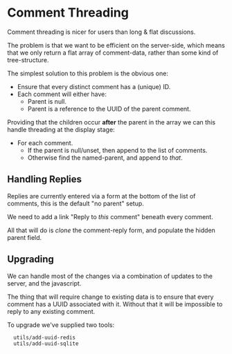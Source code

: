 Comment Threading
=================

Comment threading is nicer for users than long & flat discussions.

The problem is that we want to be efficient on the server-side, which
means that we only return a flat array of comment-data, rather than some
kind of tree-structure.

The simplest solution to this problem is the obvious one:

* Ensure that every distinct comment has a (unique) ID.
* Each comment will either have:
   * Parent is null.
   * Parent is a reference to the UUID of the parent comment.

Providing that the children occur __after__ the parent in the array
we can this handle threading at the display stage:

* For each comment.
    * If the parent is null/unset, then append to the list of comments.
    * Otherwise find the named-parent, and append to _that_.



Handling Replies
----------------

Replies are currently entered via a form at the bottom of the list of
comments, this is the default "no parent" setup.

We need to add a link "Reply to _this_ comment" beneath every comment.

All that will do is *clone* the comment-reply form, and populate the
hidden parent field.


Upgrading
---------

We can handle most of the changes via a combination of updates to the
server, and the javascript.

The thing that will require change to existing data is to ensure that
every comment has a UUID associated with it.  Without that it will be
impossible to reply to any existing comment.

To upgrade we've supplied two tools:

      utils/add-uuid-redis
      utils/add-uuid-sqlite
